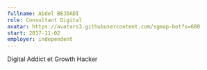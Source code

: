 ```yaml
---
fullname: Abdel BEJDADI
role: Consultant Digital
avatar: https://avatars3.githubusercontent.com/sgmap-bot?s=600
start: 2017-11-02
employer: independent
---
```


Digital Addict et Growth Hacker
